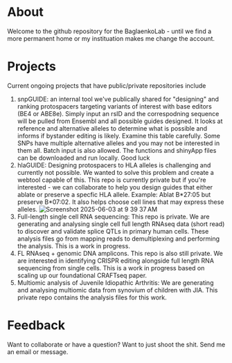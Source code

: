 # About
Welcome to the github repository for the BaglaenkoLab - until we find a more permanent home or my instituation makes me change the account.

# Projects
Current ongoing projects that have public/private repositories include
1. snpGUIDE: an internal tool we've publically shared for "designing" and ranking protospacers targeting variants of interest with base editors (BE4 or ABE8e). Simply input an rsID and the correspodning sequence will be pulled from Ensembl and all possible guides designed. It looks at reference and alternative alleles to determine what is possible and informs if bystander editing is likely. Examine this table carefully. Some SNPs have multiple alternative alleles and you may not be interested in them all. Batch input is also allowed. The functions and shinyApp files can be downloaded and run locally. Good luck
2. hlaGUIDE: Designing protospacers to HLA alleles is challenging and currently not possible. We wanted to solve this problem and create a webtool capable of this. This repo is currently private but if you're interested - we can collaborate to help you design guides that either ablate or preserve a specfic HLA allele. Example: Ablat B\*27:05 but preserve B\*07:02. It also helps choose cell lines that may express these alleles.
![Screenshot 2025-06-03 at 9 39 37 AM](https://github.com/user-attachments/assets/55164665-ee7b-417c-bb92-a0750dd988b6)
3. Full-length single cell RNA sequencing: This repo is private. We are generating and analysing single cell full length RNAseq data (short read) to discover and validate splice QTLs in primary human cells. These analysis files go from mapping reads to demultiplexing and performing the analysis. This is a work in progress.
4. FL RNAseq + genomic DNA amplicons. This repo is also still private. We are interested in identifying CRISPR editing alongside full length RNA sequencing from single cells. This is a work in progress based on scaling up our foundational CRAFTseq paper.
5. Multiomic analysis of Juvenile Idiopathic Arthritis: We are generating and analysing multiomic data from synovium of children with JIA. This private repo contains the analysis files for this work.

# Feedback
Want to collaborate or have a question? Want to just shoot the shit. Send me an email or message. 

<!---
ybaglaenko/ybaglaenko is a ✨ special ✨ repository because its `README.md` (this file) appears on your GitHub profile.
You can click the Preview link to take a look at your changes.
--->
